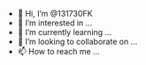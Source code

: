 

- 👋 Hi, I’m @131730FK
- 👀 I’m interested in ...
- 🌱 I’m currently learning ...
- 💞️ I’m looking to collaborate on ...
- 📫 How to reach me ...

<!---
131730FK/131730FK is a ✨ special ✨ repository because its `README.md` (this file) appears on your GitHub profile.
You can click the Preview link to take a look at your changes.
--->
